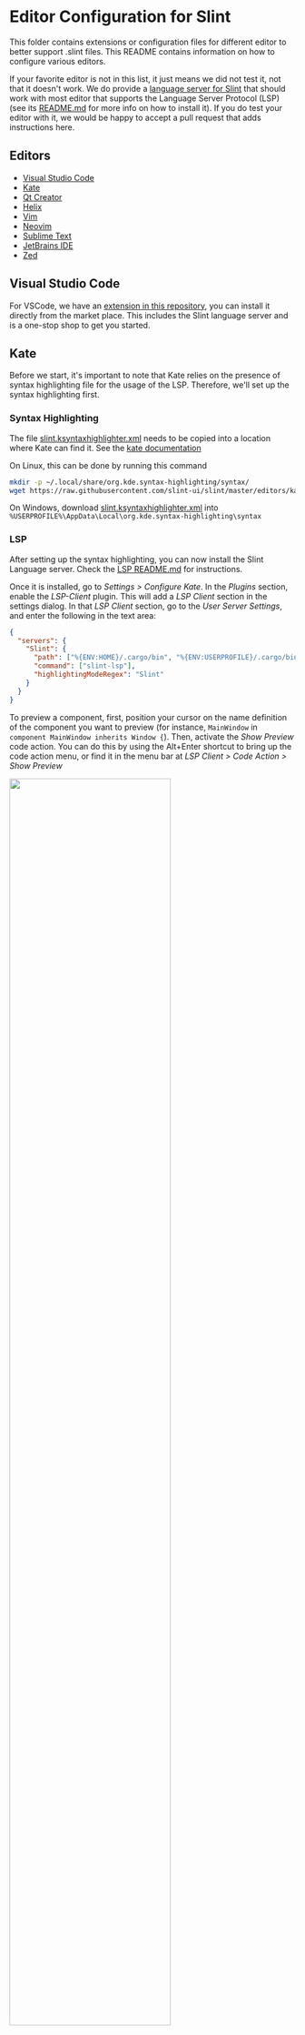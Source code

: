 <!-- Copyright © SixtyFPS GmbH <info@slint.dev> ; SPDX-License-Identifier: GPL-3.0-only OR LicenseRef-Slint-Royalty-free-2.0 OR LicenseRef-Slint-Software-3.0 -->

# Editor Configuration for Slint

This folder contains extensions or configuration files for different editor to better support .slint files.
This README contains information on how to configure various editors.

If your favorite editor is not in this list, it just means we did not test it, not that it doesn't work.
We do provide a [language server for Slint](../tools/lsp) that should work with most editor that supports
the Language Server Protocol (LSP)
(see its [README.md](../tools/lsp/README.md) for more info on how to install it).
If you do test your editor with it, we would be happy to accept a pull request that adds instructions here.

## Editors

- [Visual Studio Code](#visual-studio-code)
- [Kate](#kate)
- [Qt Creator](#qtcreator)
- [Helix](#helix)
- [Vim](#vim)
- [Neovim](#neovim)
- [Sublime Text](#sublime-text)
- [JetBrains IDE](#jetbrains-ide)
- [Zed](#zed)

## Visual Studio Code

For VSCode, we have an [extension in this repository](vscode), you can install it
directly from the market place. This includes the Slint language server and is a one-stop shop to
get you started.

## Kate

Before we start, it's important to note that Kate relies on the presence of syntax highlighting file for the usage of the LSP.
Therefore, we'll set up the syntax highlighting first.

### Syntax Highlighting

The file [slint.ksyntaxhighlighter.xml](kate/slint.ksyntaxhighlighter.xml) needs to be copied into a location where Kate can find it.
See the [kate documentation](https://docs.kde.org/stable5/en/kate/katepart/highlight.html#katehighlight-xml-format)

On Linux, this can be done by running this command

```sh
mkdir -p ~/.local/share/org.kde.syntax-highlighting/syntax/
wget https://raw.githubusercontent.com/slint-ui/slint/master/editors/kate/slint.ksyntaxhighlighter.xml -O ~/.local/share/org.kde.syntax-highlighting/syntax/slint.xml
```

On Windows, download [slint.ksyntaxhighlighter.xml](./slint.ksyntaxhighlighter.xml) into `%USERPROFILE%\AppData\Local\org.kde.syntax-highlighting\syntax`

### LSP

After setting up the syntax highlighting, you can now install the Slint Language server. Check the [LSP README.md](../tools/lsp/README.md) for instructions.

Once it is installed, go to *Settings > Configure Kate*. In the *Plugins* section, enable the *LSP-Client* plugin. This will add a *LSP Client* section in the settings dialog. In that *LSP Client* section, go to the *User Server Settings*, and  enter the following in the text area:

```json
{
  "servers": {
    "Slint": {
      "path": ["%{ENV:HOME}/.cargo/bin", "%{ENV:USERPROFILE}/.cargo/bin"],
      "command": ["slint-lsp"],
      "highlightingModeRegex": "Slint"
    }
  }
}
```

To preview a component, first, position your cursor on the name definition of the component you want to preview
(for instance, `MainWindow` in `component MainWindow inherits Window {`).
Then, activate the *Show Preview* code action.
You can do this by using the Alt+Enter shortcut to bring up the code action menu,
or find it in the menu bar at *LSP Client > Code Action > Show Preview*

<img src="https://github.com/slint-ui/slint/assets/959326/e2e6f1a8-d3b8-46a1-87b3-0273c4a40cfc" width="75%" height="75%">


## QtCreator

### Syntax Highlighting

For the **syntax highlighting**, QtCreator supports the same format as Kate, with
the [xml file](kate/slint.ksyntaxhighlighter.xml) at the same location.
Refer to the instruction from the [previous section](#syntax-highlighting) to enable syntax highlighting.

### LSP

To install the Slint Language server, check the [LSP README.md](../tools/lsp/README.md).

To setup the lsp:

 1. Install the `slint-lsp` binary
 2. Then in Qt creator, go to *Tools > Option* and select the *Language Client* section.
 3. Click *Add*
 4. As a name, use "Slint"
 5. use `*.slint` as a file pattern. (don't use MIME types)
 6. As executable, select the `slint-lsp` binary (no arguments required)
 7. Click *Apply* or *Ok*

<img src="https://user-images.githubusercontent.com/959326/157453134-c1ff17ed-6c44-4a48-802f-9a9b2a57e6ab.png" width="50%" height="50%">

In order to **preview a component**, when you have a .slint file open, place your cursor to
the name of the component you would like to preview and press *Alt + Enter* to open
the code action menu. Select *Show Preview* from that menu.

## Helix

To install the Slint Language server, check the [LSP README.md](../tools/lsp/README.md).

[Helix](https://helix-editor.com/) works out of the box without further configuration. To check if Helix detects Slint Language server successfully, run this command:

```sh
hx --health slint
```

The output should be like:

```
Configured language servers:
  ✓ slint-lsp: /home/user/.local/bin/slint-lsp
Configured debug adapter: None
Configured formatter: None
Highlight queries: ✓
Textobject queries: ✓
Indent queries: ✓
```

## Vim

To install the Slint Language server, check the [LSP README.md](../tools/lsp/README.md).

Vim support the Language Server Protocol via its [Conquer of Completion](https://github.com/neoclide/coc.nvim)
plugin. Together with the Slint LSP server, this enables inline diagnostics and code completion when
editing `.slint` files.

After installing the extension, for example via [vim-plug](https://github.com/junegunn/vim-plug),
two additional configuration changes are needed to integrate the LSP server with vim:

1. Make vim recognize the `.slint` files with the correct file type

Install the `slint-ui/vim-slint` plugin.

Alternatively you can add the following to your vim configuration file (e.g. `vimrc`) to
enable automatic recognition of `.slint` files:

```
autocmd BufEnter *.slint :setlocal filetype=slint
```

2. Make sure the slint language server is installed and can be found in PATH.

3. Configure Conquer of Completion to use the Slint LSP server

Start `vim` and run the `:CocConfig` command to bring up the buffer that allows editing
the JSON configuration file (`coc-settings.json`), and make sure the following mapping
exists under the `language` server section:

```json
{
  "languageserver": {
    "slint": {
      "command": "slint-lsp",
      "filetypes": ["slint"]
    }
  }
}
```

### Neovim

Follow step 1. of the Vim section to get support for `.slint` files.

The easiest way to use the language server itself in Neovim is via the `neovim/nvim-lspconfig`
and `williamboman/nvim-lsp-installer` plugins. Once these are installed
you can run `:LspInstall slint_lsp` to install the lsp binary (on Windows, Linux, and macOS).

Once the slint_lsp language server is installed and running, you can trigger the live preview
via the code actions. Unfortunately there are several ways to trigger these, so please check your
configuration.

Also, if you use `nvim-treesitter` you can install the Tree Sitter parser for Slint using `TSInstall slint`
for syntax highlighting and indentation support.

## Sublime Text

To install the Slint Language server, check the [LSP README.md](../tools/lsp/README.md).

To setup the LSP:

1. Make sure the slint language server is installed
2. Using Package Control in Sublime Text, install the LSP package (sublimelsp/LSP)
3. Download the Slint syntax highlighting files into your User Package folder,
   e.g. on macOS `~/Library/Application Support/Sublime Text/Packages/User/` :
   https://raw.githubusercontent.com/slint-ui/slint/master/editors/sublime/Slint.sublime-syntax
   https://raw.githubusercontent.com/slint-ui/slint/master/editors/sublime/Slint.tmPreferences
4. Download the LSP package settings file into your User Package folder:
   https://raw.githubusercontent.com/slint-ui/slint/master/editors/sublime/LSP.sublime-settings
5. Modify the slint-lsp command path in `LSP.sublime-settings` to point to the cargo installation path in your home folder (**Replace YOUR_USER by your username**):
   `"command": ["/home/YOUR_USER/.cargo/bin/slint-lsp"]`
6. Run "LSP: Enable Language Server Globally" or "LSP: Enable Language Server in Project" from Sublime's Command Palette to allow the server to start.
7. Open a .slint file - if the server starts its name will be in the left side of the status bar.

In order to **preview a component**, when you have a .slint file open, place your cursor to
the name of the component you would like to preview and select the "Show preview" button that
will appear on the right of the editor pane.

## JetBrains IDE

https://github.com/kizeevov/slint-idea-plugin has a plugin for the Intellij
platform.

_Note: This plugin is developed by @kizeevov._

## Zed

[Zed](https://zed.dev) is a high-performance, multiplayer code editor. The [zed-slint extension](https://github.com/slint-ui/slint/tree/master/editors/zed), originally developed and donated by Luke Jones, now lives under the slint organization. It integrates the latest release of the [slint language server](../tools/lsp/README.md) into Zed, offering code completion and syntax highlighting. Install the extension via the following steps:

1. Open the extensions tab via the Zed -> Extensions menu.
2. In the search field, enter "slint".
3. Click on "Install" for the "Slint" extension.
